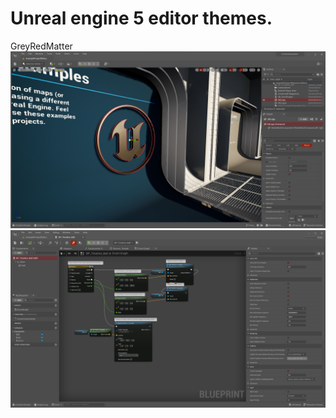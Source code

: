 # Unreal engine 5 editor themes.

GreyRedMatter
![alt text](https://github.com/jaxxtrend/UnrealEngine5Themes/blob/main/GreyRedMatter/Screenshot1.png)
![alt text](https://github.com/jaxxtrend/UnrealEngine5Themes/blob/main/GreyRedMatter/Screenshot2.png)
